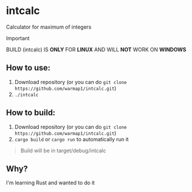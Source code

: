 # intcalc
Calculator for maximum of integers

> [!IMPORTANT]
BUILD (intcalc) IS **ONLY** FOR **LINUX** AND WILL **NOT** WORK ON **WINDOWS**

## How to use:
1. Download repository (or you can do ```git clone https://github.com/warmap1/intcalc.git```)
2. ```./intcalc```

## How to build:
1. Download repository (or you can do ```git clone https://github.com/warmap1/intcalc.git```)
2. ```cargo build``` or ```cargo run``` to automatically run it
> Build will be in target/debug/intcalc

## Why?
I'm learning Rust and wanted to do it
